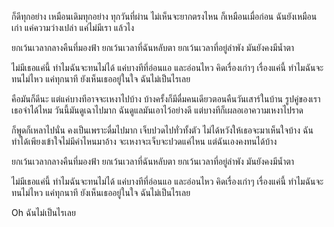 ก็ดีทุกอย่าง
เหมือนเดิมทุกอย่าง
ทุกวันที่ผ่าน ไม่เห็นจะยากตรงไหน
ก็เหมือนเมื่อก่อน
ฉันยังเหมือนเก่า
แค่ความว่างเปล่า แค่ไม่มีเรา แล้วไง

ยกเว้นเวลากลางคืนที่มองฟ้า
ยกเว้นเวลาที่ฉันหลับตา
ยกเว้นเวลาที่อยู่ลำพัง มันยังคงมีน้ำตา

ไม่มีเธอแค่นี้ ทำไมฉันจะทนไม่ได้
แค่บางทีที่อ่อนแอ และอ่อนไหว
คิดเรื่องเก่าๆ
เรื่องแค่นี้ ทำไมฉันจะทนไม่ไหว
แค่ทุกนาที ยังเห็นเธออยู่ในใจ
ฉันไม่เป็นไรเลย

คือมันก็ดีนะ แต่แค่บางทีอาจจะเหงาไปบ้าง
บ้างครั้งก็มีดื่มคนเดียวตอนคืนวันเสาร์ในบ้าน
รูปคู่ของเราเธอจำได้ไหม วันนี้มันดูเฉาไปมาก
ฉันดูแลมันเอาไว้อย่างดี
แต่บางทีก็เผลอเอาความเหงาไปราด

ก็พูดก็เหลาไปนั่น คงเป็นเพราะดื่มไปมาก
เจ็บปวดไปทั่วทั้งตัว ไม่ได้หวังให้เธอจะมาเห็นใจบ้าง
ฉันทำได้เพียงเข้าใจไม่มีคำไหนมาอ้าง
จะเหงาจะเจ็บจะปวดแค่ไหน แต่ฉันเองคงทนได้บ้าง

ยกเว้นเวลากลางคืนที่มองฟ้า
ยกเว้นเวลาที่ฉันหลับตา
ยกเว้นเวลาที่อยู่ลำพัง มันยังคงมีน้ำตา

ไม่มีเธอแค่นี้ ทำไมฉันจะทนไม่ได้
แค่บางทีที่อ่อนแอ และอ่อนไหว
คิดเรื่องเก่าๆ
เรื่องแค่นี้ ทำไมฉันจะทนไม่ไหว
แค่ทุกนาที ยังเห็นเธออยู่ในใจ
ฉันไม่เป็นไรเลย

Oh ฉันไม่เป็นไรเลย

